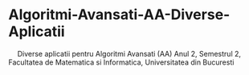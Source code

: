 # Algoritmi-Avansati-AA-Diverse-Aplicatii
&emsp; Diverse aplicatii pentru Algoritmi Avansati (AA) Anul 2, Semestrul 2, Facultatea de Matematica si Informatica, Universitatea din Bucuresti <br/>

<br/>
<br/>
<br/>

